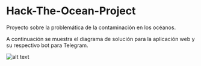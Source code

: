 # Hack-The-Ocean-Project
Proyecto sobre la problemática de la contaminación en los océanos.

A continuación se muestra el diagrama de solución para la aplicación web y su respectivo bot para Telegram.

![alt text](https://res.cloudinary.com/gwenyver/image/upload/v1652639672/Github/LaunchX2022/HackTheOcean/Capture_aagaio.png)
